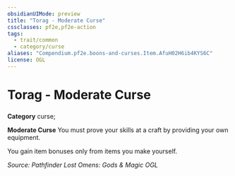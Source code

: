 ```yaml
---
obsidianUIMode: preview
title: "Torag - Moderate Curse"
cssclasses: pf2e,pf2e-action
tags:
  - trait/common
  - category/curse
aliases: "Compendium.pf2e.boons-and-curses.Item.AfuH02H6ib4KYS6C"
license: OGL
---
```

# Torag - Moderate Curse

### 

**Category** curse; 




**Moderate Curse** You must prove your skills at a craft by providing your own equipment.

You gain item bonuses only from items you make yourself.

*Source: Pathfinder Lost Omens: Gods & Magic*
*OGL*